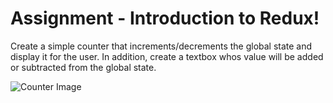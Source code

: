 # Assignment - Introduction to Redux! 

Create a simple counter that increments/decrements the global state and display it for the user. In addition, create a textbox whos value will be added or subtracted from the global state.

![Counter Image](../images/counter.png)

